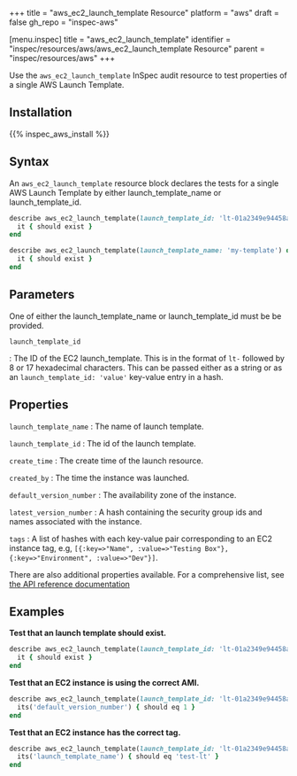 +++
title = "aws_ec2_launch_template Resource"
platform = "aws"
draft = false
gh_repo = "inspec-aws"

[menu.inspec]
title = "aws_ec2_launch_template"
identifier = "inspec/resources/aws/aws_ec2_launch_template Resource"
parent = "inspec/resources/aws"
+++

Use the `aws_ec2_launch_template` InSpec audit resource to test properties of a single AWS Launch Template.

## Installation

{{% inspec_aws_install %}}

## Syntax

An `aws_ec2_launch_template` resource block declares the tests for a single  AWS Launch Template by either launch_template_name or launch_template_id.

```ruby
describe aws_ec2_launch_template(launch_template_id: 'lt-01a2349e94458a507') do
  it { should exist }
end
```

```ruby
describe aws_ec2_launch_template(launch_template_name: 'my-template') do
  it { should exist }
end
```

## Parameters

One of either the launch_template_name or launch_template_id must be be provided.

`launch_template_id`

: The ID of the EC2 launch_template. This is in the format of `lt-` followed by 8 or 17 hexadecimal characters.
  This can be passed either as a string or as an `launch_template_id: 'value'` key-value entry in a hash.



## Properties

`launch_template_name`
: The name of launch template.

`launch_template_id`
: The id of the launch template.

`create_time`
: The create time of the launch resource.

`created_by`
: The time the instance was launched.

`default_version_number`
: The availability zone of the instance.

`latest_version_number`
: A hash containing the security group ids and names associated with the instance.

`tags`
: A list of hashes with each key-value pair corresponding to an EC2 instance tag, e.g, `[{:key=>"Name", :value=>"Testing Box"}, {:key=>"Environment", :value=>"Dev"}]`.

There are also additional properties available. For a comprehensive list, see [the API reference documentation](https://docs.aws.amazon.com/AWSEC2/latest/APIReference/API_Instance.html)

## Examples

**Test that an launch template should exist.**

```ruby
describe aws_ec2_launch_template(launch_template_id: 'lt-01a2349e94458a507') do
  it { should exist }
end
```

**Test that an EC2 instance is using the correct AMI.**

```ruby
describe aws_ec2_launch_template(launch_template_id: 'lt-01a2349e94458a507') do
  its('default_version_number') { should eq 1 }
end
```

**Test that an EC2 instance has the correct tag.**

```ruby
describe aws_ec2_launch_template(launch_template_id: 'lt-01a2349e94458a507') do
  its('launch_template_name') { should eq 'test-lt' }
end
```

